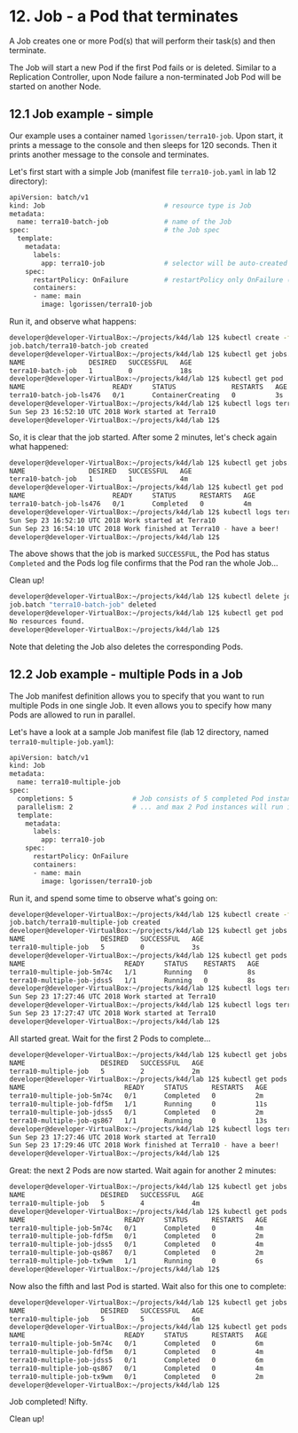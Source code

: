 # 12. Job - a Pod that terminates

A Job creates one or more Pod(s) that will perform their task(s) and then terminate. 

The Job will start a new Pod if the first Pod fails or is deleted. Similar to a Replication Controller, upon Node failure a non-terminated Job Pod will be started on another Node.


## 12.1 Job example - simple

Our example uses a container named `lgorissen/terra10-job`. Upon start, it prints a message to the console and then sleeps for 120 seconds. Then it prints another message to the console and terminates.

Let's first start with a simple Job (manifest file `terra10-job.yaml` in lab 12 directory):

```bash
apiVersion: batch/v1
kind: Job                              # resource type is Job
metadata:
  name: terra10-batch-job              # name of the Job
spec:                                  # the Job spec
  template:
    metadata:
      labels:
        app: terra10-job               # selector will be auto-created with this label
    spec:
      restartPolicy: OnFailure         # restartPolicy only OnFailure (default: Always)
      containers:
      - name: main
        image: lgorissen/terra10-job
```

Run it, and observe what happens:

```bash
developer@developer-VirtualBox:~/projects/k4d/lab 12$ kubectl create -f terra10-job.yaml 
job.batch/terra10-batch-job created
developer@developer-VirtualBox:~/projects/k4d/lab 12$ kubectl get jobs.batch terra10-batch-job 
NAME                DESIRED   SUCCESSFUL   AGE
terra10-batch-job   1         0            18s
developer@developer-VirtualBox:~/projects/k4d/lab 12$ kubectl get pod
NAME                      READY     STATUS              RESTARTS   AGE
terra10-batch-job-ls476   0/1       ContainerCreating   0          3s
developer@developer-VirtualBox:~/projects/k4d/lab 12$ kubectl logs terra10-batch-job-ls476 
Sun Sep 23 16:52:10 UTC 2018 Work started at Terra10
developer@developer-VirtualBox:~/projects/k4d/lab 12$
```
So, it is clear that the job started. After some 2 minutes, let's check again what happened:

```bash
developer@developer-VirtualBox:~/projects/k4d/lab 12$ kubectl get jobs.batch 
NAME                DESIRED   SUCCESSFUL   AGE
terra10-batch-job   1         1            4m
developer@developer-VirtualBox:~/projects/k4d/lab 12$ kubectl get pod
NAME                      READY     STATUS      RESTARTS   AGE
terra10-batch-job-ls476   0/1       Completed   0          4m
developer@developer-VirtualBox:~/projects/k4d/lab 12$ kubectl logs terra10-batch-job-ls476 
Sun Sep 23 16:52:10 UTC 2018 Work started at Terra10
Sun Sep 23 16:54:10 UTC 2018 Work finished at Terra10 - have a beer!
developer@developer-VirtualBox:~/projects/k4d/lab 12$ 
```
The above shows that the job is marked `SUCCESSFUL`, the Pod has status `Completed` and the Pods log file confirms that the Pod ran the whole Job...

Clean up!

```bash
developer@developer-VirtualBox:~/projects/k4d/lab 12$ kubectl delete job terra10-batch-job 
job.batch "terra10-batch-job" deleted
developer@developer-VirtualBox:~/projects/k4d/lab 12$ kubectl get pod
No resources found.
developer@developer-VirtualBox:~/projects/k4d/lab 12$ 
```
Note that deleting the Job also deletes the corresponding Pods.


## 12.2 Job example - multiple Pods in a Job

The Job manifest definition allows you to specify that you want to run multiple Pods in one single Job. It even allows you to specify how many Pods are allowed to run in parallel.

Let's have a look at a sample Job manifest file (lab 12 directory, named `terra10-multiple-job.yaml`):

```bash
apiVersion: batch/v1
kind: Job
metadata:
  name: terra10-multiple-job
spec:
  completions: 5               # Job consists of 5 completed Pod instances
  parallelism: 2               # ... and max 2 Pod instances will run in parallel
  template:
    metadata:
      labels:
        app: terra10-job
    spec:
      restartPolicy: OnFailure
      containers:
      - name: main
        image: lgorissen/terra10-job

```

Run it, and spend some time to observe what's going on:

```bash
developer@developer-VirtualBox:~/projects/k4d/lab 12$ kubectl create -f terra10-multiple-job.yaml 
job.batch/terra10-multiple-job created
developer@developer-VirtualBox:~/projects/k4d/lab 12$ kubectl get jobs
NAME                   DESIRED   SUCCESSFUL   AGE
terra10-multiple-job   5         0            3s
developer@developer-VirtualBox:~/projects/k4d/lab 12$ kubectl get pods
NAME                         READY     STATUS    RESTARTS   AGE
terra10-multiple-job-5m74c   1/1       Running   0          8s
terra10-multiple-job-jdss5   1/1       Running   0          8s
developer@developer-VirtualBox:~/projects/k4d/lab 12$ kubectl logs terra10-multiple-job-5m74c 
Sun Sep 23 17:27:46 UTC 2018 Work started at Terra10
developer@developer-VirtualBox:~/projects/k4d/lab 12$ kubectl logs terra10-multiple-job-jdss5 
Sun Sep 23 17:27:47 UTC 2018 Work started at Terra10
developer@developer-VirtualBox:~/projects/k4d/lab 12$
```

All started great. Wait for the first 2 Pods to complete...

```bash
developer@developer-VirtualBox:~/projects/k4d/lab 12$ kubectl get jobs terra10-multiple-job 
NAME                   DESIRED   SUCCESSFUL   AGE
terra10-multiple-job   5         2            2m
developer@developer-VirtualBox:~/projects/k4d/lab 12$ kubectl get pods
NAME                         READY     STATUS      RESTARTS   AGE
terra10-multiple-job-5m74c   0/1       Completed   0          2m
terra10-multiple-job-fdf5m   1/1       Running     0          11s
terra10-multiple-job-jdss5   0/1       Completed   0          2m
terra10-multiple-job-qs867   1/1       Running     0          13s
developer@developer-VirtualBox:~/projects/k4d/lab 12$ kubectl logs terra10-multiple-job-5m74c 
Sun Sep 23 17:27:46 UTC 2018 Work started at Terra10
Sun Sep 23 17:29:46 UTC 2018 Work finished at Terra10 - have a beer!
developer@developer-VirtualBox:~/projects/k4d/lab 12$ 
```
Great: the next 2 Pods are now started. Wait again for another 2 minutes:

```bash
developer@developer-VirtualBox:~/projects/k4d/lab 12$ kubectl get jobs terra10-multiple-job 
NAME                   DESIRED   SUCCESSFUL   AGE
terra10-multiple-job   5         4            4m
developer@developer-VirtualBox:~/projects/k4d/lab 12$ kubectl get pods
NAME                         READY     STATUS      RESTARTS   AGE
terra10-multiple-job-5m74c   0/1       Completed   0          4m
terra10-multiple-job-fdf5m   0/1       Completed   0          2m
terra10-multiple-job-jdss5   0/1       Completed   0          4m
terra10-multiple-job-qs867   0/1       Completed   0          2m
terra10-multiple-job-tx9wm   1/1       Running     0          6s
developer@developer-VirtualBox:~/projects/k4d/lab 12$
```
Now also the fifth and last Pod is started. Wait also for this one to complete:

```bash
developer@developer-VirtualBox:~/projects/k4d/lab 12$ kubectl get jobs terra10-multiple-job 
NAME                   DESIRED   SUCCESSFUL   AGE
terra10-multiple-job   5         5            6m
developer@developer-VirtualBox:~/projects/k4d/lab 12$ kubectl get pods
NAME                         READY     STATUS      RESTARTS   AGE
terra10-multiple-job-5m74c   0/1       Completed   0          6m
terra10-multiple-job-fdf5m   0/1       Completed   0          4m
terra10-multiple-job-jdss5   0/1       Completed   0          6m
terra10-multiple-job-qs867   0/1       Completed   0          4m
terra10-multiple-job-tx9wm   0/1       Completed   0          2m
developer@developer-VirtualBox:~/projects/k4d/lab 12$
```

Job completed! Nifty.
 
Clean up!
